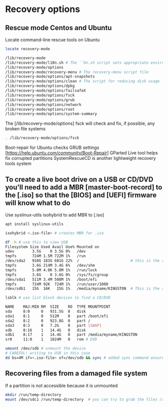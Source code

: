 # Recovery options

## Rescue mode Centos and Ubuntu

Locate command-line rescue tools on Ubuntu

```sh
locate recovery-mode

/lib/recovery-mode
/lib/recovery-mode/l10n.sh # The ``0n.sh script sets appropriate environment variables for the menu.
/lib/recovery-mode/options
/lib/recovery-mode/recovery-menu # The recovery-menu script file
/lib/recovery-mode/options/apt-snapshots
/lib/recovery-mode/options/clean # The script for reducing disk usage
/lib/recovery-mode/options/dpkg
/lib/recovery-mode/options/failsafeX
/lib/recovery-mode/options/fsck
/lib/recovery-mode/options/grub
/lib/recovery-mode/options/network
/lib/recovery-mode/options/root
/lib/recovery-mode/options/system-summary
```

The [/lib/recovery-mode/options] fsck will check and fix, if possible, any broken file systems

```sh
. /lib/recovery-mode/options/fsck
```

Boot-repair for Ubuntu checks GRUB settings [https://help.ubuntu.com/community/Boot-Repair]
GParted Live tool helps fix corrupted partitions
SystemRescueCD is another lightweight recovery tools system

## To create a live boot drive on a USB or CD/DVD you'll need to add a MBR [master-boot-record] to the [.iso] so that the [BIOS] and [UEFI] firmware will know what to do

Use syslinux-utils isohybrid to add MBR to [.iso]

```sh
apt install syslinux-utils

isohybrid <.iso-file> # creates MBR for .iso

df -h # use this to view USB
Filesystem Size Used Avail Use% Mounted on
udev        3.5G    0 3.5G 0%   /dev
tmpfs       724M 1.5M 722M 1%   /run
/dev/sda2   910G 183G 681G 22%  /                       # this is the root filesystem DO NOT OVERWRITE
tmpfs       3.6G 214M 3.4G 6%   /dev/shm
tmpfs       5.0M 4.0K 5.0M 1%   /run/lock
tmpfs       3.6G    0 3.6G 0%   /sys/fs/cgroup
/dev/sda1   511M 3.4M 508M 1%   /boot/efi
tmpfs       724M 92K  724M 1%   /run/user/1000
/dev/sdb1   15G  16K   15G 1%   /media/myname/KINGSTON  # This is the removable USB media drive

lsblk # use list block devices to find a CD/DVD

NAME    MAJ:MIN RM  SIZE    RO  TYPE MOUNTPOINT
sda     8:0     0   931.5G  0   disk
sda1    8:1     0   512M    0   part /boot/efi
sda2    8:2     0   923.8G  0   part /
sda3    8:3     0   7.2G    0   part [SWAP]
sdb     8:16    1   14.4G   0   disk
sdb1    8:17    1   14.4G   0   part /media/myname/KINGSTON
sr0     11:0    1   1024M   0   rom # DVD

umount /dev/sdb # unmount the device
# CAREFUL! writing to USB in this case
dd bs=4M if=<.iso-file> of=/dev/sdb && sync # added sync command ensures all cached data is immediately written to target disk
```

## Recovering files from a damaged file system

If a partition is not accessible because it is unmounted

```sh
mkdir /run/temp-directory
mount /dev/sdc1 /run/temp-directory  # you can try to grab the files /run/temp-directory
```

